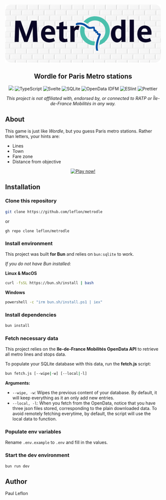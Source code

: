 <p align='center'>
  <img src='/static/github-splash.png' alt='Metrodle' width='512' />
  <h2 align='center'>Wordle for Paris Metro stations</h2>
</p>
<p align='center'>  
  <img src='https://img.shields.io/badge/BUN-F472B6?logo=bun&style=for-the-badge'>
  <img src="https://img.shields.io/badge/typescript-3178c6?logo=typescript&style=for-the-badge&logoColor=white" alt="TypeScript">
  <img src="https://img.shields.io/badge/svelte-F63B01?logo=svelte&style=for-the-badge&logoColor=white" alt="Svelte">
  <img src="https://img.shields.io/badge/sqlite-1179C8?logo=sqlite&style=for-the-badge&logoColor=white" alt="SQLite">
  <img src="https://img.shields.io/badge/OpenData%20IDFM-63B5F6?logo=iledefrancemobilites&logoColor=white&style=for-the-badge" alt="OpenData IDFM">
  <img src="https://img.shields.io/badge/eslint-4B32C3?logo=eslint&style=for-the-badge" alt="ESlint">
  <img src="https://img.shields.io/badge/prettier-1b2b35?logo=prettier&style=for-the-badge" alt="Prettier">
</p>
<p align="center"><em>This project is not affiliated with, endorsed by, or connected to RATP or Île-de-France Mobilités in any way.</em></p>

## About
This game is just like *Wordle*, but you guess Paris metro stations. Rather than letters, your hints are:
 - Lines
 - Town
 - Fare zone
 - Distance from objective


<p align='center'>
<a href="https://metrodle.leflon.fr">
  <img src="https://img.shields.io/badge/play%20now!-272f3b?style=for-the-badge&logo=data:image/svg%2bxml;base64,PHN2ZyB4bWxucz0iaHR0cDovL3d3dy53My5vcmcvMjAwMC9zdmciIHZlcnNpb249IjEiIHdpZHRoPSI2MDAiIGhlaWdodD0iNjAwIj48cGF0aCBkPSJNMTI5IDExMWMtNTUgNC05MyA2Ni05MyA3OEwwIDM5OGMtMiA3MCAzNiA5MiA2OSA5MWgxYzc5IDAgODctNTcgMTMwLTEyOGgyMDFjNDMgNzEgNTAgMTI4IDEyOSAxMjhoMWMzMyAxIDcxLTIxIDY5LTkxbC0zNi0yMDljMC0xMi00MC03OC05OC03OGgtMTBjLTYzIDAtOTIgMzUtOTIgNDJIMjM2YzAtNy0yOS00Mi05Mi00MmgtMTV6IiBmaWxsPSIjZmZmIi8+PC9zdmc+" alt="Play now!">
</a>
</p>

## Installation
### Clone this repository
```bash
git clone https://github.com/leflon/metrodle
```
or
```
gh repo clone leflon/metrodle
```

### Install environment

This project was built **for Bun** and relies on `bun:sqlite` to work. 

*If you do not have Bun installed:*

**Linux & MacOS**
```bash
curl -fsSL https://bun.sh/install | bash
```
**Windows**
```bash
powershell -c "irm bun.sh/install.ps1 | iex"
```

### Install dependencies
```bash
bun install
```

### Fetch necessary data

This project relies on the **Ile-de-France Mobilités OpenData API** to retrieve all metro lines and stops data.

To populate your SQLite database with this data, run the **fetch.js** script:
```bash
bun fetch.js [--wipe|-w] [--local|-l]
```
**Arguments:**
 - `--wipe, -w`: Wipes the previous content of your database. By default, it will keep everything as it an only add new entries.
 - `--local, -l`: When you fetch from the OpenData, notice that you have three json files stored, corresponding to the plain downloaded data. To avoid remotely fetching everytime, by default, the script will use the local data to function.

### Populate env variables
Rename `.env.example` to `.env` and fill in the values.

### Start the dev environment
```bash
bun run dev
```

## Author
Paul Leflon
